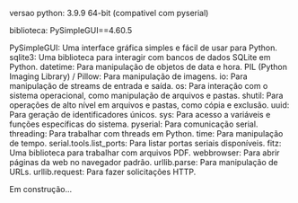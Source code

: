 
versao python: 3.9.9 64-bit (compativel com pyserial)

biblioteca:
PySimpleGUI==4.60.5

PySimpleGUI: Uma interface gráfica simples e fácil de usar para Python.
sqlite3: Uma biblioteca para interagir com bancos de dados SQLite em Python.
datetime: Para manipulação de objetos de data e hora.
PIL (Python Imaging Library) / Pillow: Para manipulação de imagens.
io: Para manipulação de streams de entrada e saída.
os: Para interação com o sistema operacional, como manipulação de arquivos e pastas.
shutil: Para operações de alto nível em arquivos e pastas, como cópia e exclusão.
uuid: Para geração de identificadores únicos.
sys: Para acesso a variáveis e funções específicas do sistema.
pyserial: Para comunicação serial.
threading: Para trabalhar com threads em Python.
time: Para manipulação de tempo.
serial.tools.list_ports: Para listar portas seriais disponíveis.
fitz: Uma biblioteca para trabalhar com arquivos PDF.
webbrowser: Para abrir páginas da web no navegador padrão.
urllib.parse: Para manipulação de URLs.
urllib.request: Para fazer solicitações HTTP.

Em construção...